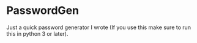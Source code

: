 # PasswordGen
Just a quick password generator I wrote (If you use this make sure to run this in python 3 or later).

